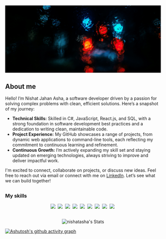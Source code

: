 ![alt text](picture1.jpg)

## About me

Hello! I’m Nishat Jahan Asha, a software developer driven by a passion for solving complex problems with clean, efficient solutions. Here’s a snapshot of my journey:

- **Technical Skills:** Skilled in C#, JavaScript, React.js, and SQL, with a strong foundation in software development best practices and a dedication to writing clean, maintainable code.
- **Project Experience:** My GitHub showcases a range of projects, from dynamic web applications to command-line tools, each reflecting my commitment to continuous learning and refinement.
- **Continuous Growth:** I’m actively expanding my skill set and staying updated on emerging technologies, always striving to improve and deliver impactful work.

I'm excited to connect, collaborate on projects, or discuss new ideas. Feel free to reach out via email or connect with me on [LinkedIn](https://www.linkedin.com/in/nishat-jahan-asha-1a3ab4288/). Let’s see what we can build together!
##

### My skills
<p align="center">
  <img src="https://img.shields.io/badge/code-javascript-informational?style=for-the-badge&logo=javascript&logoColor=ffffff&color=38EDF0"/>&nbsp;
  <img src="https://img.shields.io/badge/code-node-informational?style=for-the-badge&logo=javascript&logoColor=ffffff&color=38EDF0"/>&nbsp;
  <img src="https://img.shields.io/badge/code-typescript-informational?style=for-the-badge&logo=typescript&logoColor=ffffff&color=38EDF0"/>&nbsp;
  <img src="https://img.shields.io/badge/code-react-informational?style=for-the-badge&logo=react&logoColor=ffffff&color=38EDF0"/>&nbsp;
  <img src="https://img.shields.io/badge/code-c%23-informational?style=for-the-badge&logo=csharp&logoColor=ffffff&color=38EDF0"/>&nbsp;
  <img src="https://img.shields.io/badge/code-python-informational?style=for-the-badge&logo=python&logoColor=ffffff&color=38EDF0"/>&nbsp;
  <img src="https://img.shields.io/badge/web-html-informational?style=for-the-badge&logo=html5&logoColor=ffffff&color=38EDF0"/>&nbsp;
  <img src="https://img.shields.io/badge/web-css-informational?style=for-the-badge&logo=css3&logoColor=ffffff&color=38EDF0"/>&nbsp;
  <img src="https://img.shields.io/badge/db-mysql-informational?style=for-the-badge&logo=mysql&logoColor=ffffff&color=38EDF0"/>&nbsp;
</p>

##

<div align="center">
  
  ![nishatasha's Stats](https://github-readme-stats.vercel.app/api?username=nishatasha&theme=highcontrast&show_icons=true&hide_border=false&count_private=true)
  
</div>


[![Ashutosh's github activity graph](https://github-readme-activity-graph.vercel.app/graph?username=nishatasha&bg_color=050505&color=e7f7f8&line=38edf0&point=d6f0ee&area=true&hide_border=true)](https://github.com/ashutosh00710/github-readme-activity-graph)
<!---
### My stats

<a href="https://github.com/mrspecht">
  <img height="205px" align="center" src="https://github-readme-stats.vercel.app/api?username=mrspecht&theme=vue&show_icons=true" alt="My GitHub stats" />
</a>
<a href="https://github.com/mrspecht">
  <img align="center" src="https://github-readme-stats.vercel.app/api/top-langs/?username=andrespecht&theme=vue&hide=Ruby&show_icons=true&langs_count=3" alt="My 
  GitHub stats"/>
</a>
--_>


MY skills
![<Badge Name>](https://img.shields.io/badge/<Badge Text>-<Background Color>?style=for-the-badge&logo=<Icon Name>&logoColor=<Logo Color>)
<!--
**nishatasha/nishatasha** is a ✨ _special_ ✨ repository because its `README.md` (this file) appears on your GitHub profile.


<!--
**nishatasha/nishatasha** is a ✨ _special_ ✨ repository because its `README.md` (this file) appears on your GitHub profile.

Here are some ideas to get you started:

- 🔭 I’m currently working on ...
- 🌱 I’m currently learning ...
- 👯 I’m looking to collaborate on ...
- 🤔 I’m looking for help with ...
- 💬 Ask me about ...
- 📫 How to reach me: ...
- 😄 Pronouns: ...
- ⚡ Fun fact: ...
-->
